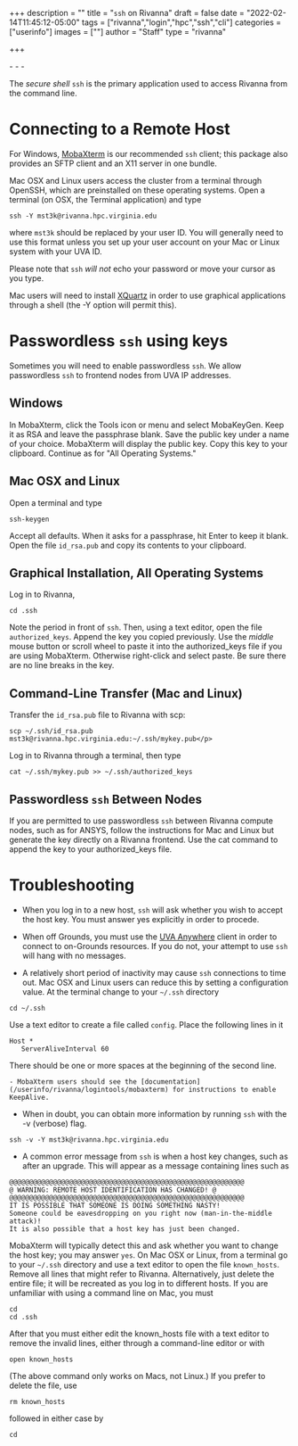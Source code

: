 +++
description = ""
title = "`ssh` on Rivanna"
draft = false
date = "2022-02-14T11:45:12-05:00"
tags = ["rivanna","login","hpc","ssh","cli"]
categories = ["userinfo"]
images = [""]
author = "Staff"
type = "rivanna"

+++

<p class="lead">
- - -

The _secure shell_ `ssh` is the primary application used to access Rivanna from the command line.</p>

# Connecting to a Remote Host

For Windows, [MobaXterm](/userinfo/rivanna/logintools/mobaxterm) is our recommended `ssh` client; this package also provides an SFTP client and an X11 server in one bundle.

Mac OSX and Linux users access the cluster from a terminal through OpenSSH, which are preinstalled on these operating systems. Open a terminal (on OSX, the Terminal application) and type
```
ssh -Y mst3k@rivanna.hpc.virginia.edu
```

where `mst3k` should be replaced by your user ID. You will generally need to use this format unless you set up your user account on your Mac or Linux system with your UVA ID. 

Please note that `ssh` *will not* echo your password or move your cursor as you type.

Mac users will need to install [XQuartz](https://xquartz.org) in order to use graphical applications through a shell (the -Y option will permit this).

# Passwordless `ssh` using keys

Sometimes you will need to enable passwordless `ssh`. We allow passwordless `ssh` to frontend nodes from UVA IP addresses.  

## Windows

In MobaXterm, click the Tools icon or menu and select MobaKeyGen. Keep it as RSA and leave the passphrase blank. Save the public key under a name of your choice. MobaXterm will display the public key. Copy this key to your clipboard. Continue as for "All Operating Systems."

## Mac OSX and Linux

Open a terminal and type
```
ssh-keygen
```

Accept all defaults. When it asks for a passphrase, hit Enter to keep it blank. Open the file `id_rsa.pub` and copy its contents to your clipboard.

## Graphical Installation, All Operating Systems

Log in to Rivanna,
```
cd .ssh
```

Note the period in front of `ssh`. Then, using a text editor, open the file `authorized_keys`. Append the key you copied previously. Use the _middle_ mouse button or scroll wheel to paste it into the authorized_keys file if you are using MobaXterm. Otherwise right-click and select paste.  Be sure there are no line breaks in the key.

## Command-Line Transfer (Mac and Linux)

Transfer the `id_rsa.pub` file to Rivanna with scp:
```
scp ~/.ssh/id_rsa.pub mst3k@rivanna.hpc.virginia.edu:~/.ssh/mykey.pub</p>
```

Log in to Rivanna through a terminal, then type
```
cat ~/.ssh/mykey.pub >> ~/.ssh/authorized_keys
```

## Passwordless `ssh` Between Nodes

If you are permitted to use passwordless `ssh` between Rivanna compute nodes, such as for ANSYS, follow the instructions for Mac and Linux but generate the key directly on a Rivanna frontend. Use the cat command to append the key to your authorized_keys file.</p>

# Troubleshooting

- When you log in to a new host, `ssh` will ask whether you wish to accept the host key. You must answer yes explicitly in order to procede.

- When off Grounds, you must use the [UVA Anywhere](https://virginia.service-now.com/its?id=itsweb_kb_article&sys_id=f24e5cdfdb3acb804f32fb671d9619d0) client in order to connect to on-Grounds resources. If you do not, your attempt to use `ssh` will hang with no messages.

- A relatively short period of inactivity may cause `ssh` connections to time out.  Mac OSX and Linux users can reduce this by setting a configuration value. At the terminal change to your `~/.ssh` directory
```
cd ~/.ssh
```
Use a text editor to create a file called `config`. Place the following lines in it
```
Host *
   ServerAliveInterval 60
```
There should be one or more spaces at the beginning of the second line.

    - MobaXterm users should see the [documentation](/userinfo/rivanna/logintools/mobaxterm) for instructions to enable KeepAlive.

- When in doubt, you can obtain more information by running `ssh` with the -v (verbose) flag.
```
ssh -v -Y mst3k@rivanna.hpc.virginia.edu
```
- A common error message from `ssh` is when a host key changes, such as after an upgrade. This will appear as a message containing lines such as
```
@@@@@@@@@@@@@@@@@@@@@@@@@@@@@@@@@@@@@@@@@@@@@@@@@@@@@@@@@@@
@ WARNING: REMOTE HOST IDENTIFICATION HAS CHANGED! @
@@@@@@@@@@@@@@@@@@@@@@@@@@@@@@@@@@@@@@@@@@@@@@@@@@@@@@@@@@@
IT IS POSSIBLE THAT SOMEONE IS DOING SOMETHING NASTY!
Someone could be eavesdropping on you right now (man-in-the-middle attack)!
It is also possible that a host key has just been changed.
```
MobaXterm will typically detect this and ask whether you want to change the host key; you may answer `yes`. On Mac OSX or Linux, from a terminal go to your `~/.ssh` directory and use a text editor to open the file `known_hosts`. Remove all lines that might refer to Rivanna. Alternatively, just delete the entire file; it will be recreated as you log in to different hosts. If you are unfamiliar with using a command line on Mac, you must
```
cd 
cd .ssh
```
After that you must either edit the known_hosts file with a text editor to remove the invalid lines, either through a command-line editor or with
```
open known_hosts
```
(The above command only works on Macs, not Linux.) If you prefer to delete the file, use
```
rm known_hosts
```
followed in either case by
```
cd 
```
